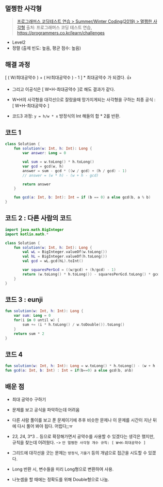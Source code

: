 ## 멀쩡한 사각형

> [프로그래머스 코딩테스트 연습 > Summer/Winter Coding(2019) > 멀쩡한 사각형](https://programmers.co.kr/learn/courses/30/lessons/62048)
> 출처: 프로그래머스 코딩 테스트 연습, https://programmers.co.kr/learn/challenges

- Level2
- 정렬 (출제 빈도: 높음, 평균 점수: 높음)

## 해결 과정

[ ( W/최대공약수 ) + ( H/최대공약수 ) - 1 ] \* 최대공약수 가 되겠다. 👍

- 그리고 이공식은 [ W+H-최대공약수 ]로 해도 결과가 같다.
- W\*H의 사각형을 대각선으로 잘랐을때 망가지게되는 사각형을 구하는 최종 공식 : [ W+H-최대공약수 ]

- 코드3 과정: `y = h/w * x` 방정식의 Int 해들의 합 \* 2를 반환.

## 코드 1

```kotlin
class Solution {
    fun solution(w: Int, h: Int): Long {
        var answer: Long = 0

        val sum = w.toLong() * h.toLong()
        var gcd = gcd(w, h)
        answer = sum - gcd * ((w / gcd) + (h / gcd) - 1)
        // answer = (w * h) - (w + h - gcd)

        return answer
    }

    fun gcd(a: Int, b: Int): Int = if (b == 0) a else gcd(b, a % b)
}
```

## 코드 2 : 다른 사람의 코드

```kotlin
import java.math.BigInteger
import kotlin.math.*

class Solution {
    fun solution(w: Int, h: Int): Long {
        val wL = BigInteger.valueOf(w.toLong())
        val hL = BigInteger.valueOf(h.toLong())
        val gcd = wL.gcd(hL).toInt()

        var squaresPerGcd = ((w/gcd) + (h/gcd) - 1)
        return (w.toLong() * h.toLong()) - squaresPerGcd.toLong() * gcd.toLong()
    }
}
```

## 코드 3 : eunji

```kotlin
fun solution(w: Int, h: Int): Long {
    var sum: Long = 0
    for(i in 0 until w) {
        sum += (i * h.toLong() / w.toDouble()).toLong()
    }
    return sum * 2
}
```

## 코드 4

```kotlin
fun solution(w: Int, h: Int): Long = w.toLong() * h.toLong() - (w + h - gcd(w, h))
fun gcd(a: Int, b: Int) : Int = if(b==0) a else gcd(b, a%b)
```

## 배운 점

- 최대 공약수 구하기
- 문제를 보고 공식을 파악하는데 어려움
- 다른 사람 풀이를 보고 푼 문제이기에 추후 비슷한 문제나 이 문제를 시간이 지난 뒤에 다시 풀어 봐야 됩다. 어럽다;;ㅠ

- 2*3, 2*4, 3\*3 .. 등으로 확장해가면서 공약수를 사용할 수 있겠다는 생각은 했지만, 규칙을 찾는데 어려웠다.
  -> `안 멀쩡한 사각형 개수 규칙: [ W+H-최대공약수 ]`

- 그리드에 대각선을 긋는 문제는 `방정식`, `기울기` 등의 개념으로 접근을 시도할 수 있겠다.

- Long 반환 시, 변수들을 미리 Long형으로 변환하여 사용.
- 나눗셈을 할 때에는 정확도를 위해 Double형으로 나눔.
